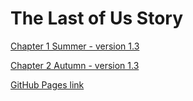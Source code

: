 # The Last of Us Story

[Chapter 1 Summer - version 1.3](Chapter01.html) 

[Chapter 2 Autumn - version 1.3](Chapter02.html)

[GitHub Pages link](https://derekmcc.github.io/year3-story-2018/)


